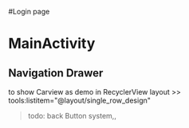 #Login page

# MainActivity

## Navigation Drawer
to show Carview as demo in RecyclerView layout >>    tools:listitem="@layout/single_row_design"

> todo:  back Button system,,

